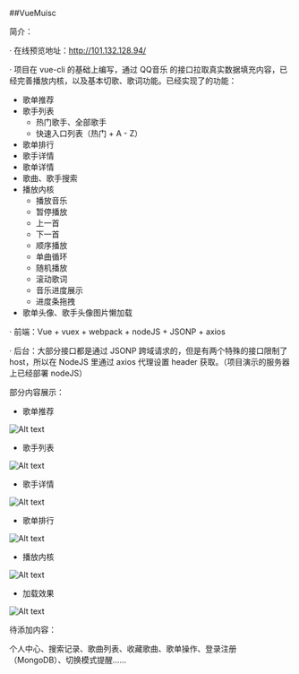 ##VueMuisc

简介：

· 在线预览地址：http://101.132.128.94/

· 项目在 vue-cli 的基础上编写，通过 QQ音乐 的接口拉取真实数据填充内容，已经完善播放内核，以及基本切歌、歌词功能。已经实现了的功能：

- 歌单推荐
- 歌手列表
	- 热门歌手、全部歌手
	- 快速入口列表（热门 + A - Z）
- 歌单排行
- 歌手详情
- 歌单详情
- 歌曲、歌手搜索
- 播放内核
	- 播放音乐
	- 暂停播放
	- 上一首
	- 下一首
	- 顺序播放
	- 单曲循环
	- 随机播放
	- 滚动歌词
	- 音乐进度展示
	- 进度条拖拽
- 歌单头像、歌手头像图片懒加载

· 前端：Vue + vuex + webpack + nodeJS + JSONP + axios

· 后台：大部分接口都是通过 JSONP 跨域请求的，但是有两个特殊的接口限制了 host，所以在 NodeJS 里通过 axios 代理设置 header 获取。（项目演示的服务器上已经部署 nodeJS）

部分内容展示：
- 歌单推荐

![Alt text](https://github.com/thinkupp/vue-music/blob/master/pic/songList.png)

- 歌手列表

![Alt text](https://github.com/thinkupp/vue-music/blob/master/pic/singer.png)

- 歌手详情

![Alt text](https://github.com/thinkupp/vue-music/blob/master/pic/singerDetail.png)

- 歌单排行

![Alt text](https://github.com/thinkupp/vue-music/blob/master/pic/songRank.png)

- 播放内核

![Alt text](https://github.com/thinkupp/vue-music/blob/master/pic/player.png)

- 加载效果

![Alt text](https://github.com/thinkupp/vue-music/blob/master/pic/loading.png)

待添加内容：

个人中心、搜索记录、歌曲列表、收藏歌曲、歌单操作、登录注册（MongoDB）、切换模式提醒……
